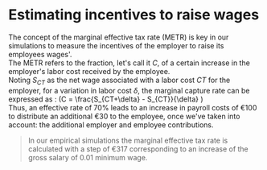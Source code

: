 # Estimating incentives to raise wages

The concept of the marginal effective tax rate (METR) is key in our simulations to measure the incentives of the employer to raise its employees wages'.   
The METR refers to the fraction, let's call it $C$, of a certain increase in the employer's labor cost received by the employee.   
Noting $S_{CT}$ as the net wage associated with a labor cost $CT$ for the employer, for a variation in labor cost $\delta$, the marginal capture rate can be expressed as : \(C = \frac{S_{CT+\delta} - S_{CT}}{\delta} \)    
Thus, an effective rate of 70% leads to an increase in payroll costs of €100 to distribute an additional €30 to the employee, once we've taken into account: the additional employer and employee contributions.

> In our empirical simulations the marginal effective tax rate is calculated with a step of €317 corresponding to an increase of the gross salary of 0.01 minimum wage.

